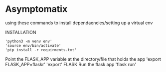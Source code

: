# Asymptomatix

using these commands to install dependaencies/setting up a virtual env


INSTALLATION

    'python3 -m venv env'
    'source env/bin/activate'
    'pip install -r requirments.txt'

Point the FLASK_APP variable at the directory/file that holds the app
    'export FLASK_APP=flaskr'
    'export' FLASK
Run the flask app
    'flask run'
